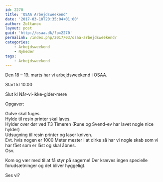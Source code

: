 ```yaml
---
id: 2270
title: 'OSAA Arbejdsweekend'
date: '2017-03-10T20:35:04+01:00'
author: Zoltanox
layout: post
guid: 'http://osaa.dk/?p=2270'
permalink: /index.php/2017/03/osaa-arbejdsweekend/
categories:
    - Arbejdsweekend
    - Nyheder
tags:
    - Arbejdsweekend
---
```


Den 18 – 19. marts har vi arbejdsweekend i OSAA.

Start kl 10:00

Slut kl Når-vi-ikke-gider-mere

Opgaver:

Gulve skal fuges.  
Hylde til resin printer skal laves.  
Hylder over dør ved T3 Timeren (Rune og Svend-ev har lavet nogle nice hylder)  
Udsugning til resin printer og laser kniven.  
Evt. hvis nogen er 1000 Meter mester i at dirke så har vi nogle skab som vi har fået som er låst og skal åbnes.  
Osv.

Kom og vær med til at få styr på sagerne! Der kræves ingen specielle forudsætninger og det bliver hyggeligt.

Ses vi?